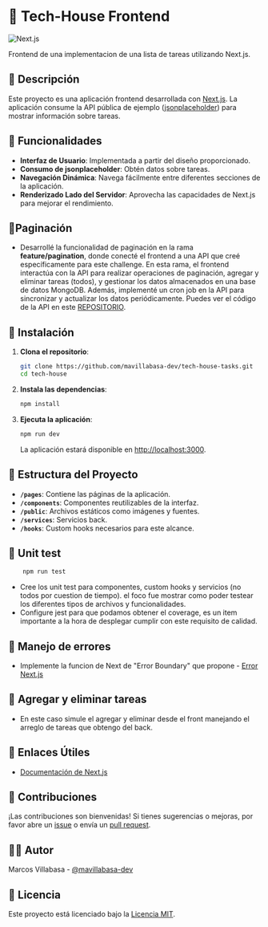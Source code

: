 # 🚀 Tech-House Frontend

![Next.js](https://img.shields.io/badge/Next.js-000000?style=for-the-badge&logo=nextdotjs&logoColor=white)

Frontend de una implementacion de una lista de tareas utilizando Next.js.

## 📝 Descripción

Este proyecto es una aplicación frontend desarrollada con [Next.js](https://nextjs.org/). La aplicación consume la API pública de ejemplo ([jsonplaceholder](https://jsonplaceholder.typicode.com/todos/)) para mostrar información sobre tareas.

## 🎨 Funcionalidades

- **Interfaz de Usuario**: Implementada a partir del diseño proporcionado.
- **Consumo de jsonplaceholder**: Obtén datos sobre tareas.
- **Navegación Dinámica**: Navega fácilmente entre diferentes secciones de la aplicación.
- **Renderizado Lado del Servidor**: Aprovecha las capacidades de Next.js para mejorar el rendimiento.

## 📄Paginación

- Desarrollé la funcionalidad de paginación en la rama **feature/pagination**, donde conecté el frontend a una API que creé específicamente para este challenge. En esta rama, el frontend interactúa con la API para realizar operaciones de paginación, agregar y eliminar tareas (todos), y gestionar los datos almacenados en una base de datos MongoDB. Además, implementé un cron job en la API para sincronizar y actualizar los datos periódicamente. Puedes ver el código de la API en este [REPOSITORIO](https://github.com/mavillabasa-dev/tech-house-api).

## 🔧 Instalación

1. **Clona el repositorio**:

    ```bash
    git clone https://github.com/mavillabasa-dev/tech-house-tasks.git
    cd tech-house
    ```

2. **Instala las dependencias**:

    ```bash
    npm install
    ```

3. **Ejecuta la aplicación**:

    ```bash
    npm run dev
    ```

    La aplicación estará disponible en [http://localhost:3000](http://localhost:3000).

## 📁 Estructura del Proyecto

- **`/pages`**: Contiene las páginas de la aplicación.
- **`/components`**: Componentes reutilizables de la interfaz.
- **`/public`**: Archivos estáticos como imágenes y fuentes.
- **`/services`**: Servicios back.
- **`/hooks`**: Custom hooks necesarios para este alcance.

## 📁 Unit test
```bash
    npm run test
```
- Cree los unit test para componentes, custom hooks y servicios (no todos por cuestion de tiempo). el foco fue mostrar como poder testear los diferentes tipos de archivos y funcionalidades.
- Configure jest para que podamos obtener el coverage, es un item importante a la hora de desplegar cumplir con este requisito de calidad.

## 📁 Manejo de errores

- Implemente la funcion de Next de "Error Boundary" que propone - [Error Next.js](https://nextjs.org/docs/app/building-your-application/routing/error-handling)

## 📁 Agregar y eliminar tareas

- En este caso simule el agregar y eliminar desde el front manejando el arreglo de tareas que obtengo del back.  

## 🔗 Enlaces Útiles

- [Documentación de Next.js](https://nextjs.org/docs)

## 🤝 Contribuciones

¡Las contribuciones son bienvenidas! Si tienes sugerencias o mejoras, por favor abre un [issue](https://github.com/tu-usuario/tu-repositorio/issues) o envía un [pull request](https://github.com/tu-usuario/tu-repositorio/pulls).

## 🧑‍💻 Autor

Marcos Villabasa - [@mavillabasa-dev](https://github.com/mavillabasa-dev/)

## 📜 Licencia

Este proyecto está licenciado bajo la [Licencia MIT](LICENSE).
